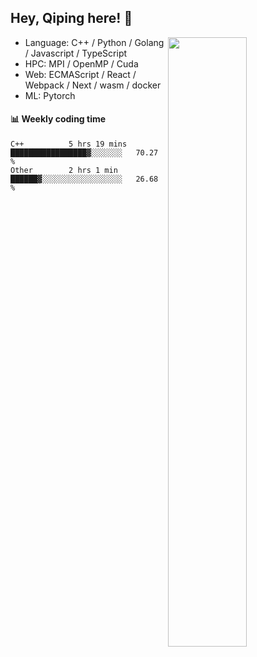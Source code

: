 

## Hey, Qiping here! :wave:

[<img align="right" width="50%" src="https://github-readme-stats.vercel.app/api?username=ppppqp&theme=dark&show_icons=true">](https://metrics.lecoq.io/ppppqp?template=classic)



-   Language: C++ / Python / Golang / Javascript / TypeScript
-   HPC: MPI / OpenMP / Cuda
-   Web: ECMAScript / React / Webpack / Next / wasm / docker
-   ML: Pytorch



#### :bar_chart: Weekly coding time

<!--START_SECTION:waka-->

```text
C++          5 hrs 19 mins   █████████████████▓░░░░░░░   70.27 %
Other        2 hrs 1 min     ██████▓░░░░░░░░░░░░░░░░░░   26.68 %
```

<!--END_SECTION:waka-->
